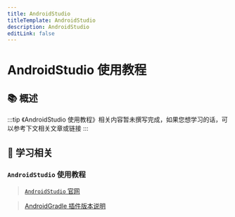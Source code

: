 ```yaml
---
title: AndroidStudio
titleTemplate: AndroidStudio
description: AndroidStudio
editLink: false
---
```


# AndroidStudio 使用教程

## 📚 概述

:::tip
《AndroidStudio 使用教程》相关内容暂未撰写完成，如果您想学习的话，可以参考下文相关文章或链接
:::

## 💯 学习相关

### `AndroidStudio` 使用教程

>  [`AndroidStudio` 官网](https://developer.android.com/studio?utm_source=android-studio&hl=zh-cn)

>  [AndroidGradle 插件版本说明](https://developer.android.com/build/releases/gradle-plugin?hl=zh-cn)
